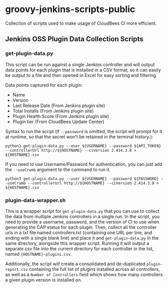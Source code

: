 # groovy-jenkins-scripts-public
 Collection of scripts used to make usage of CloudBees CI more efficient.


## Jenkins OSS Plugin Data Collection Scripts
### get-plugin-data.py
This script can be run against a single Jenkins controller and will output data points for each plugin that is installed in a CSV format, so it can easily be output to a file and then opened in Excel for easy sorting and filtering.

Data points captured for each plugin:
- Name
- Version
- Last Release Date (From Jenkins plugin site)
- Total Installs (From Jenkins plugin site)
- Plugin Health Score (From Jenkins plugin site)
- Plugin tier (From CloudBees Update Center)


Syntax to run the script (if `--password` is omitted, the script will prompt for it at runtime, so that the secret won't be retained in the terminal history.):

`python3 get-plugin-data.py --user ${USERNAME} --password ${API_TOKEN} --controllerUrl http://${HOSTNAME} --ciVersion 2.414.3.8 > ${HOSTNAME}.csv`

If you need to use Username/Password for authentication, you can just add the `--useCrumb` argument to the command to run it. 

`python3 get-plugin-data.py --user ${USERNAME} --password ${PASSWORD} --useCrumb --controllerUrl http://${HOSTNAME} --ciVersion 2.414.3.8 > ${HOSTNAME}.csv`

### plugin-data-wrapper.sh
This is a wrapper script for `get-plugin-data.py` that you can use to collect the data from multiple Jenkins controllers in a single run. In the script, you need to provide a username, password, and the version of CI to use when generating the CAP status for each plugin. Then, collect all the controller urls in a txt file named controllers.txt (containing one URL per line, and ending with a single blank line) and place it and `get-plugin-data.py` in the same directory, alongside this wrapper script. Running it will output a separate csv file into the current directory for each controller in the list, named `{HOSTNAME}-plugins.csv`.

 Additionally, the script will create a consolidated and de-duplicated `plugin-report.csv` containing the full list of plugins installed across all controllers, as well as a `Number of Controllers` field which shows how many controllers a given plugin version is installed on.
